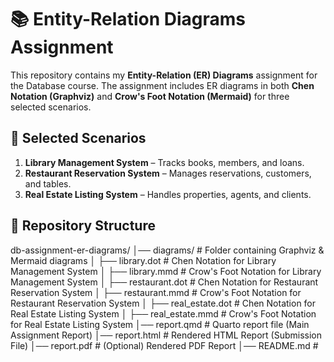 # 📚 Entity-Relation Diagrams Assignment

This repository contains my **Entity-Relation (ER) Diagrams** assignment for the Database course. The assignment includes ER diagrams in both **Chen Notation (Graphviz)** and **Crow's Foot Notation (Mermaid)** for three selected scenarios.

## 📌 Selected Scenarios
1. **Library Management System** – Tracks books, members, and loans.
2. **Restaurant Reservation System** – Manages reservations, customers, and tables.
3. **Real Estate Listing System** – Handles properties, agents, and clients.

## 📂 Repository Structure
db-assignment-er-diagrams/ │── diagrams/ # Folder containing Graphviz & Mermaid diagrams │ ├── library.dot # Chen Notation for Library Management System │ ├── library.mmd # Crow's Foot Notation for Library Management System │ ├── restaurant.dot # Chen Notation for Restaurant Reservation System │ ├── restaurant.mmd # Crow's Foot Notation for Restaurant Reservation System │ ├── real_estate.dot # Chen Notation for Real Estate Listing System │ ├── real_estate.mmd # Crow's Foot Notation for Real Estate Listing System │── report.qmd # Quarto report file (Main Assignment Report) │── report.html # Rendered HTML Report (Submission File) │── report.pdf # (Optional) Rendered PDF Report │── README.md #